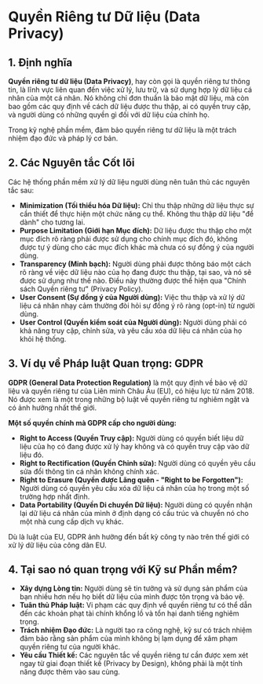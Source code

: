 # Quyền Riêng tư Dữ liệu (Data Privacy)

## 1. Định nghĩa

**Quyền riêng tư dữ liệu (Data Privacy)**, hay còn gọi là quyền riêng tư thông tin, là lĩnh vực liên quan đến việc xử lý, lưu trữ, và sử dụng hợp lý dữ liệu cá nhân của một cá nhân. Nó không chỉ đơn thuần là bảo mật dữ liệu, mà còn bao gồm các quy định về cách dữ liệu được thu thập, ai có quyền truy cập, và người dùng có những quyền gì đối với dữ liệu của chính họ.

Trong kỹ nghệ phần mềm, đảm bảo quyền riêng tư dữ liệu là một trách nhiệm đạo đức và pháp lý cơ bản.

## 2. Các Nguyên tắc Cốt lõi

Các hệ thống phần mềm xử lý dữ liệu người dùng nên tuân thủ các nguyên tắc sau:

- **Minimization (Tối thiểu hóa Dữ liệu):** Chỉ thu thập những dữ liệu thực sự cần thiết để thực hiện một chức năng cụ thể. Không thu thập dữ liệu "để dành" cho tương lai.
- **Purpose Limitation (Giới hạn Mục đích):** Dữ liệu được thu thập cho một mục đích rõ ràng phải được sử dụng cho chính mục đích đó, không được tự ý dùng cho các mục đích khác mà chưa có sự đồng ý của người dùng.
- **Transparency (Minh bạch):** Người dùng phải được thông báo một cách rõ ràng về việc dữ liệu nào của họ đang được thu thập, tại sao, và nó sẽ được sử dụng như thế nào. Điều này thường được thể hiện qua "Chính sách Quyền riêng tư" (Privacy Policy).
- **User Consent (Sự đồng ý của Người dùng):** Việc thu thập và xử lý dữ liệu cá nhân nhạy cảm thường đòi hỏi sự đồng ý rõ ràng (opt-in) từ người dùng.
- **User Control (Quyền kiểm soát của Người dùng):** Người dùng phải có khả năng truy cập, chỉnh sửa, và yêu cầu xóa dữ liệu cá nhân của họ khỏi hệ thống.

## 3. Ví dụ về Pháp luật Quan trọng: GDPR

**GDPR (General Data Protection Regulation)** là một quy định về bảo vệ dữ liệu và quyền riêng tư của Liên minh Châu Âu (EU), có hiệu lực từ năm 2018. Nó được xem là một trong những bộ luật về quyền riêng tư nghiêm ngặt và có ảnh hưởng nhất thế giới.

**Một số quyền chính mà GDPR cấp cho người dùng:**

- **Right to Access (Quyền Truy cập):** Người dùng có quyền biết liệu dữ liệu của họ có đang được xử lý hay không và có quyền truy cập vào dữ liệu đó.
- **Right to Rectification (Quyền Chỉnh sửa):** Người dùng có quyền yêu cầu sửa đổi thông tin cá nhân không chính xác.
- **Right to Erasure (Quyền được Lãng quên - "Right to be Forgotten"):** Người dùng có quyền yêu cầu xóa dữ liệu cá nhân của họ trong một số trường hợp nhất định.
- **Data Portability (Quyền Di chuyển Dữ liệu):** Người dùng có quyền nhận lại dữ liệu cá nhân của mình ở định dạng có cấu trúc và chuyển nó cho một nhà cung cấp dịch vụ khác.

Dù là luật của EU, GDPR ảnh hưởng đến bất kỳ công ty nào trên thế giới có xử lý dữ liệu của công dân EU.

## 4. Tại sao nó quan trọng với Kỹ sư Phần mềm?

- **Xây dựng Lòng tin:** Người dùng sẽ tin tưởng và sử dụng sản phẩm của bạn nhiều hơn nếu họ biết dữ liệu của mình được tôn trọng và bảo vệ.
- **Tuân thủ Pháp luật:** Vi phạm các quy định về quyền riêng tư có thể dẫn đến các khoản phạt tài chính khổng lồ và tổn hại danh tiếng nghiêm trọng.
- **Trách nhiệm Đạo đức:** Là người tạo ra công nghệ, kỹ sư có trách nhiệm đảm bảo rằng sản phẩm của mình không bị lạm dụng để xâm phạm quyền riêng tư của người khác.
- **Yêu cầu Thiết kế:** Các nguyên tắc về quyền riêng tư cần được xem xét ngay từ giai đoạn thiết kế (Privacy by Design), không phải là một tính năng được thêm vào sau cùng.
